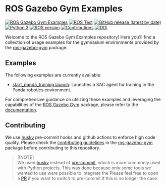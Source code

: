 # ROS Gazebo Gym Examples

[![ROS Gazebo Gym Examples](https://github.com/rickstaa/ros-gazebo-gym-examples/actions/workflows/ros-gazebo-gym-examples.yml/badge.svg)](https://github.com/rickstaa/ros-gazebo-gym-examples/actions/workflows/ros-gazebo-gym-examples.yml)
[![ROS Test](https://github.com/rickstaa/ros-gazebo-gym-examples/actions/workflows/ros_test.yml/badge.svg?branch=noetic)](https://github.com/rickstaa/ros-gazebo-gym-examples/actions/workflows/ros_test.yml)
[![GitHub release (latest by date)](https://img.shields.io/github/v/release/rickstaa/ros-gazebo-gym-examples)](https://github.com/rickstaa/ros-gazebo-gym-examples/releases)
[![Python 3](https://img.shields.io/badge/Python-3.8%20%7C%203.7%20%7C%203.6-brightgreen)](https://www.python.org/)
[![ROS version](https://img.shields.io/badge/ROS%20versions-Noetic-brightgreen)](https://wiki.ros.org)
[![Contributions](https://img.shields.io/badge/contributions-welcome-brightgreen.svg)](CONTRIBUTING.md)
[![DOI](https://zenodo.org/badge/453634930.svg)](https://zenodo.org/badge/latestdoi/453634930)

Welcome to the ROS Gazebo Gym Examples repository! Here you'll find a collection of usage examples for the gymnasium environments provided by the [ros-gazebo-gym](https://rickstaa.dev/ros-gazebo-gym) package.

## Examples

The following examples are currently available:

*   [start\_panda\_training.launch](https://github.com/rickstaa/ros-gazebo-gym-examples/blob/noetic/launch/start_panda_training.launch): Launches a SAC agent for training in the Panda robotics environment.

For comprehensive guidance on utilizing these examples and leveraging the capabilities of the [ROS Gazebo Gym](https://rickstaa.dev/ros-gazebo-gym) package, please refer to the [documentation](https://rickstaa.dev/ros-gazebo-gym/get_started/usage.html#usage-examples).

## Contributing

We use [husky](https://github.com/typicode/husky) pre-commit hooks and github actions to enforce high code quality. Please check the [contributing guidelines](https://github.com/rickstaa/ros-gazebo-gym/blob/noetic/CONTRIBUTING.md) in the [ros-gazebo-gym](https://github.com/rickstaa/ros-gazebo-gym) package before contributing to this repository.

> \[!NOTE]\
> We used [husky](https://github.com/typicode/husky) instead of [pre-commit](https://pre-commit.com/), which is more commonly used with Python projects. This was done because only some tools we wanted to use were possible to integrate the Please feel free to open a [PR](https://github.com/rickstaa/ros-gazebo-gym-examples/pulls) if you want to switch to pre-commit if this is no longer the case.

